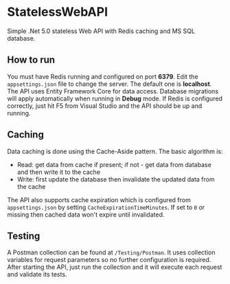 # StatelessWebAPI
Simple .Net 5.0 stateless Web API with Redis caching and MS SQL database.
## How to run
You must have Redis running and configured on port **6379**. Edit the `appsettings.json` file to change the server. The default one is **localhost**.
The API uses Entity Framework Core for data access. Database migrations will apply automatically when running in **Debug** mode. If Redis is configured correctly, just hit F5 from Visual Studio and the API should be up and running.
## Caching
Data caching is done using the Cache-Aside pattern. The basic algorithm is:
- Read: get data from cache if present; if not - get data from database and then write it to the cache
- Write: first update the database then invalidate the updated data from the cache

The API also supports cache expiration which is configured from `appsettings.json` by setting `CacheExpirationTimeMinutes`. If set to `0` or missing then cached data won't expire until invalidated.

## Testing
A Postman collection can be found at `/Testing/Postman`. It uses collection variables for request parameters so no further configuration is required. After starting the API, just run the collection and it will execute each request and validate its tests.
